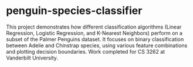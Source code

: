 # penguin-species-classifier
This project demonstrates how different classification algorithms (Linear Regression, Logistic Regression, and K-Nearest Neighbors) perform on a subset of the Palmer Penguins dataset. It focuses on binary classification between Adelie and Chinstrap species, using various feature combinations and plotting decision boundaries. Work completed for CS 3262 at Vanderbilt University.
